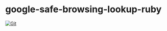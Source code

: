 # google-safe-browsing-lookup-ruby

[![Git](https://app.soluble.cloud/api/v1/public/badges/46955a54-13a2-44ab-a3e5-544936d0e1d1.svg?orgId=234270307752)](https://app.soluble.cloud/repos/details/github.com/juliensobrier/google-safe-browsing-lookup-ruby?orgId=234270307752)  


